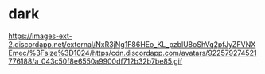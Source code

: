 # dark
https://images-ext-2.discordapp.net/external/NxR3jNg1F86HEo_KL_pzblU8oShVq2pfJyZFVNXEmec/%3Fsize%3D1024/https/cdn.discordapp.com/avatars/922579274521776188/a_043c50f8e6550a9900df712b32b7be85.gif
